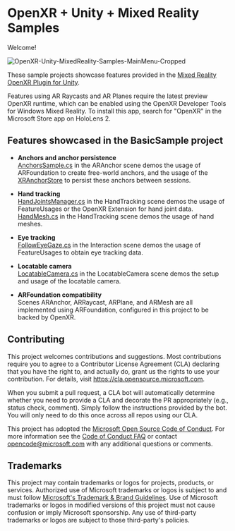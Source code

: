 # OpenXR + Unity + Mixed Reality Samples

Welcome!

![OpenXR-Unity-MixedReality-Samples-MainMenu-Cropped](Readme/OpenXR-Unity-MixedReality-Samples-MainMenu-Cropped.jpg)

These sample projects showcase features provided in the [Mixed Reality OpenXR Plugin for Unity](https://aka.ms/openxr-unity).

Features using AR Raycasts and AR Planes require the latest preview OpenXR runtime, which can be enabled using the OpenXR Developer Tools for Windows Mixed Reality. To install this app, search for "OpenXR" in the Microsoft Store app on HoloLens 2.

## Features showcased in the BasicSample project

- **Anchors and anchor persistence** </br>
[AnchorsSample.cs](BasicSample/Assets/ARAnchor/Scripts/AnchorsSample.cs) in the ARAnchor scene demos the usage of ARFoundation to create free-world anchors, and the usage of the [XRAnchorStore](https://docs.microsoft.com/en-us/windows/mixed-reality/develop/unity/spatial-anchors-in-unity?tabs=openxr#using-the-anchorstore) to persist these anchors between sessions.

- **Hand tracking** </br>
[HandJointsManager.cs](BasicSample/Assets/HandTracking/Scripts/HandJointsManager.cs) in the HandTracking scene demos the usage of FeatureUsages or the OpenXR Extension for hand joint data. </br>
[HandMesh.cs](BasicSample/Assets/HandTracking/Scripts/HandMesh.cs) in the HandTracking scene demos the usage of hand meshes.

- **Eye tracking** </br>
[FollowEyeGaze.cs](BasicSample/Assets/Interaction/Scripts/FollowEyeGaze.cs) in the Interaction scene demos the usage of FeatureUsages to obtain eye tracking data.

- **Locatable camera** </br>
[LocatableCamera.cs](BasicSample/Assets/LocatableCamera/Scripts/LocatableCamera.cs) in the LocatableCamera scene demos the setup and usage of the locatable camera.

- **ARFoundation compatibility** </br>
Scenes ARAnchor, ARRaycast, ARPlane, and ARMesh are all implemented using ARFoundation, configured in this project to be backed by OpenXR.

## Contributing

This project welcomes contributions and suggestions.  Most contributions require you to agree to a
Contributor License Agreement (CLA) declaring that you have the right to, and actually do, grant us
the rights to use your contribution. For details, visit https://cla.opensource.microsoft.com.

When you submit a pull request, a CLA bot will automatically determine whether you need to provide
a CLA and decorate the PR appropriately (e.g., status check, comment). Simply follow the instructions
provided by the bot. You will only need to do this once across all repos using our CLA.

This project has adopted the [Microsoft Open Source Code of Conduct](https://opensource.microsoft.com/codeofconduct/).
For more information see the [Code of Conduct FAQ](https://opensource.microsoft.com/codeofconduct/faq/) or
contact [opencode@microsoft.com](mailto:opencode@microsoft.com) with any additional questions or comments.

## Trademarks

This project may contain trademarks or logos for projects, products, or services. Authorized use of Microsoft 
trademarks or logos is subject to and must follow 
[Microsoft's Trademark & Brand Guidelines](https://www.microsoft.com/en-us/legal/intellectualproperty/trademarks/usage/general).
Use of Microsoft trademarks or logos in modified versions of this project must not cause confusion or imply Microsoft sponsorship.
Any use of third-party trademarks or logos are subject to those third-party's policies.
